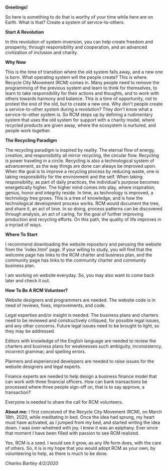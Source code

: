 **Greetings!**</b>

So here is something to do that is worthy of your time while here are on Earth. What is that? Create a system of service-to-others.

**Start A Revolution**</b>

In this revolution of system-inversion, you can help create freedom and prosperity, through responsibility and cooperation, and an advanced civilization of inclusion and charity.</b>

**Why Now**</b>

This is the time of transition where the old system falls away, and a new one is born. What operating system will the people create? This is where Recycle City Movement (RCM) comes in. Many people need to remove the programming of the previous system and learn to think for themselves, to learn to take responsibility for their actions and thoughts, and to work with others towards harmony and balance. This is a time of opportunity, not to protest the end of the old, but to create a new one. Why don't people create a service-to-other system during a revolution? They don't know what a service-to-other system is. So RCM steps up by defining a rudimentary system that uses the old system for support with a charity model, where recycled products are given away, where the ecosystem is nurtured, and people work together.

**The Recycling Paradigm**</br>

The recycling paradigm is inspired by reality. The eternal flow of energy, creation, and responsibility all mirror recycling, the circular flow. Recycling is power traveling in a circle. Recycling is also a technological system of advancement, as the way things are done can always be improved upon. When the goal is to improve a recycling process by reducing waste, one is taking responsibility for the environment and the self. When taking responsibility, as part of daily practices, the individual's purpose becomes energetically higher. The higher mind comes into play, where inspiration, genius, honor and integrity reside. In time, as technology is improved, a technology tree grows. This is a tree of knowledge, and is how the technological development process works. RCM would document the tree, and share it, an act of love. In so doing, process patterns can be discovered through analysis, an act of caring, for the goal of further improving production and recycling efforts. On this path, the quality of life improves in a myriad of ways.

**Where To Start**</b>

I recommend downloading the website repository and perusing the website from the 'index.html' page. If your willing to study, you will find that the welcome page has links to the RCM charter and business plan, and the community page has links to the community charter and community business plan.

I am working on website everyday. So, you may also want to come back later and check it out.

**How To Be A RCM Volunteer?**</b>

Website designers and programmers are needed. The website code is in need of reviews, fixes, improvements, and code.</b>

Legal expertise and/or insight is needed. The business plans and charters need to be reviewed and constructively critiqued, for possible legal issues, and any other concerns. Future legal issues need to be brought to light, so they may be addressed.</b>

Editors with knowledge of the English language are needed to review the charters and business plans for weaknesses such ambiguity, inconsistency, incorrect grammar, and spelling errors.</b>

Planners and experienced developers are needed to raise issues for the website designers and legal experts.</b>

Finance experts are needed to help design a business finance model that can work with three financial officers. How can bank transactions be processed where three people sign-off on, that is to say approve, a transaction?

Everyone is needed to share the call for RCM volunteers.

**About me:**</b>
I first conceived of the Recycle City Movement (RCM), on March 18th, 2020, while meditating in bed. Once the idea had sprung, my heart must have activated, as I jumped from my bed, and started writing the idea down. I was over-whelmed with joy. I knew it was an epiphany. Ever since that moment I have been filled with passion to see RCM realized.</b>

Yes, RCM is a seed. I would see it grow, as any life form does, with the care of others. So, it is is my hope that you would adopt RCM as your own, by volunteering to help, as there is much to be done.</b>

*Charles Bartley*</b>
*4/2/2020*
